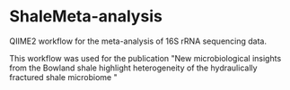 # ShaleMeta-analysis
QIIME2 workflow for the meta-analysis of 16S rRNA sequencing data.

This workflow was used for the publication "New microbiological insights from the Bowland shale highlight heterogeneity of the hydraulically fractured shale microbiome "
